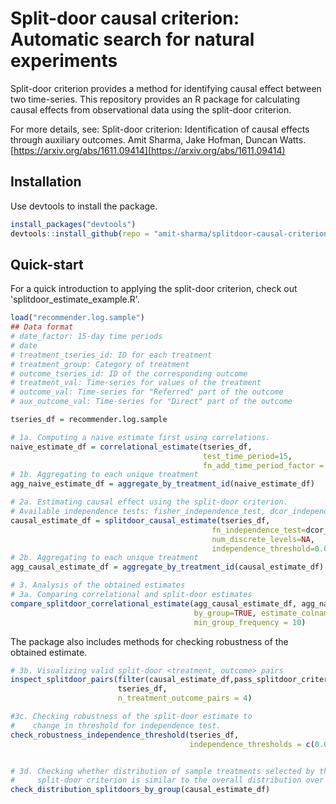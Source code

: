 # Split-door causal criterion: Automatic search for natural experiments

Split-door criterion provides a method for identifying causal effect between two time-series.
This repository provides an R package for calculating causal effects from observational data using the split-door criterion.

For more details, see: 
Split-door criterion: Identification of causal effects through auxiliary
outcomes. Amit Sharma, Jake Hofman, Duncan Watts.
[https://arxiv.org/abs/1611.09414](https://arxiv.org/abs/1611.09414)

## Installation
Use devtools to install the package. 
```r
install_packages("devtools")
devtools::install_github(repo = "amit-sharma/splitdoor-causal-criterion/splitdoor")
```

## Quick-start
For a quick introduction to applying the split-door criterion, check out
'splitdoor_estimate_example.R'. 

```r
load("recommender.log.sample")
## Data format
# date_factor: 15-day time periods
# date
# treatment_tseries_id: ID for each treatment
# treatment_group: Category of treatment
# outcome_tseries_id: ID of the corresponding outcome
# treatment_val: Time-series for values of the treatment
# outcome_val: Time-series for "Referred" part of the outcome
# aux_outcome_val: Time-series for "Direct" part of the outcome

tseries_df = recommender.log.sample

# 1a. Computing a naive estimate first using correlations.
naive_estimate_df = correlational_estimate(tseries_df,
                                           test_time_period=15,
                                           fn_add_time_period_factor = assign_time_periods)
# 1b. Aggregating to each unique treatment
agg_naive_estimate_df = aggregate_by_treatment_id(naive_estimate_df)

# 2a. Estimating causal effect using the split-door criterion.
# Available independence tests: fisher_independence_test, dcor_independence_test
causal_estimate_df = splitdoor_causal_estimate(tseries_df,
                                             fn_independence_test=dcor_independence_test,
                                             num_discrete_levels=NA,
                                             independence_threshold=0.05)
# 2b. Aggregating to each unique treatment
agg_causal_estimate_df = aggregate_by_treatment_id(causal_estimate_df)

# 3. Analysis of the obtained estimates
# 3a. Comparing correlational and split-door estimates
compare_splitdoor_correlational_estimate(agg_causal_estimate_df, agg_naive_estimate_df,
                                         by_group=TRUE, estimate_colname="agg_causal_estimate",
                                         min_group_frequency = 10)
```

The package also includes methods for checking robustness of the obtained estimate.
```r
# 3b. Visualizing valid split-door <treatment, outcome> pairs
inspect_splitdoor_pairs(filter(causal_estimate_df,pass_splitdoor_criterion),
                        tseries_df,
                        n_treatment_outcome_pairs = 4)

#3c. Checking robustness of the split-door estimate to
#    change in threshold for independence test.
check_robustness_independence_threshold(tseries_df,
                                        independence_thresholds = c(0.05,0.01))


# 3d. Checking whether distribution of sample treatments selected by the
#     split-door criterion is similar to the overall distribution over treatment groups.
check_distribution_splitdoors_by_group(causal_estimate_df)
```
